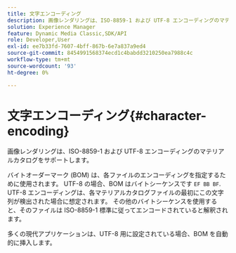 ```yaml
---
title: 文字エンコーディング
description: 画像レンダリングは、ISO-8859-1 および UTF-8 エンコーディングのマテリアルカタログをサポートします。
solution: Experience Manager
feature: Dynamic Media Classic,SDK/API
role: Developer,User
exl-id: ee7b33fd-7607-4bff-867b-6e7a837a9ed4
source-git-commit: 8454991568374ecd1c4babdd3210250ea7988c4c
workflow-type: tm+mt
source-wordcount: '93'
ht-degree: 0%

---
```


# 文字エンコーディング{#character-encoding}

画像レンダリングは、ISO-8859-1 および UTF-8 エンコーディングのマテリアルカタログをサポートします。

バイトオーダーマーク (BOM) は、各ファイルのエンコーディングを指定するために使用されます。 UTF-8 の場合、BOM はバイトシーケンスです `EF BB BF`. UTF-8 エンコーディングは、各マテリアルカタログファイルの最初にこの文字列が検出された場合に想定されます。 その他のバイトシーケンスを使用すると、そのファイルは ISO-8859-1 標準に従ってエンコードされていると解釈されます。

多くの現代アプリケーションは、UTF-8 用に設定されている場合、BOM を自動的に挿入します。
